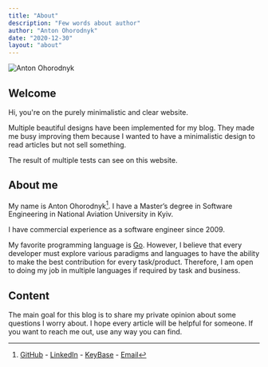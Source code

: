 ```yaml
---
title: "About"
description: "Few words about author"
author: "Anton Ohorodnyk"
date: "2020-12-30"
layout: "about"
---
```

![Anton Ohorodnyk](/img/logo.jpg)

## Welcome
Hi, you're on the purely minimalistic and clear website.

Multiple beautiful designs have been implemented for my blog. They made me busy improving them because I wanted to have a minimalistic design to read articles but not sell something.

The result of multiple tests can see on this website.

## About me
My name is Anton Ohorodnyk[^contacts]. I have a Master’s degree in Software Engineering in National Aviation University in Kyiv.

I have commercial experience as a software engineer since 2009.

My favorite programming language is [Go](https://golang.org/). However, I believe that every developer must explore various paradigms and languages to have the ability to make the best contribution for every task/product. Therefore, I am open to doing my job in multiple languages if required by task and business.

## Content
The main goal for this blog is to share my private opinion about some questions I worry about. I hope every article will be helpful for someone. If you want to reach me out, use any way you can find.

[^contacts]: [GitHub](https://github.com/aohorodnyk) - [LinkedIn](https://www.linkedin.com/in/aohorodnyk) - [KeyBase](https://keybase.io/avoh) - [Email](mailto:anton@ohorodnyk.name)
